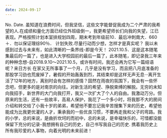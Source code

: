```yaml
---
date: 2024-09-17
---
```


No.
Date.
虽知道在浪费时间，但我坚信，这些文字能督促我成为二个严肃的我希望的人.在成绩和量化方面已经位外班级倒一，我更希望师长们向我的失望，江已表现。严格按照计划本室排规划四周，期末考到年级前10．最后冲刺南大．660＋．勿以保证理综90％．
计划失败.尽量行动而少想，怎样才是真实呢？
我以未感到过去与未来有，如此清晰的一条界线-即是今天！
2021.10.5．这是这本随笔集最后的一篇了，也是进入大学校园前的最后一篇了，此本随笔，即记录我三年来的种种念想-自2018.9.10～2021.10.5，或许有时间，我还会再为它写一篇结语呢？来日方长
在家又无所事事了一个月，几乎是没有学习，而且把八月底准备的那股学习劲也荒废掉了，暑假的开始轰轰到烈，其结束却是这样无声无息···离开生活了12年的地方，离别时会有怎样的感情？固然在雨夜的氛围下，我会有一些怀念吧，但更多的是对南京的向往。对新生活的希望、挣脱束缚的解脱。无穷的未知向我招手，新世界的大门向我打开，我又一次扩大了个人的自由。我激动万分。但原来的生活，还有一些故丰，高易人保护，我花了一个多小时，将我那不大的房间介绍和转交给了小我十岁的弟弟，希望他不要忘记我辛苦搜集下来的历史，希望他能成为比我更优灌的人才，秉承我的一些优良习惯，不要再走我和父子的弯路。我的小学，总的来说，是曲折坎坷的而初中，总的未说，是幸福快乐的，可惜都没能保留下充分的记录-我想拥有自己的历史，自己书写我自己的历史.
携着我历史上所有我珍爱的人事物，向着光明的未来前进！
